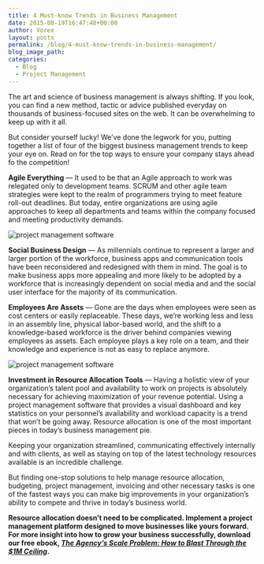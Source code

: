 ```yaml
---
title: 4 Must-know Trends in Business Management
date: 2015-08-19T16:47:48+00:00
author: Vorex
layout: posts
permalink: /blog/4-must-know-trends-in-business-management/
blog_image_path:
categories:
  - Blog
  - Project Management
---
```

The art and science of business management is always shifting. If you look, you can find a new method, tactic or advice published everyday on thousands of business-focused sites on the web. It can be overwhelming to keep up with it all.<!--more-->

But consider yourself lucky! We&#8217;ve done the legwork for you, putting together a list of four of the biggest business management trends to keep your eye on. Read on for the top ways to ensure your company stays ahead fo the competition!

**Agile Everything** &#8212; It used to be that an Agile approach to work was relegated only to development teams. SCRUM and other agile team strategies were kept to the realm of programmers trying to meet feature roll-out deadlines. But today, entire organizations are using agile approaches to keep all departments and teams within the company focused and meeting productivity demands.

![project management software](https://media.giphy.com/media/yEYiScV53Yeo8/giphy.gif)

**Social Business Design** &#8212; As millennials continue to represent a larger and larger portion of the workforce, business apps and communication tools have been reconsidered and redesigned with them in mind. The goal is to make business apps more appealing and more likely to be adopted by a workforce that is increasingly dependent on social media and and the social user interface for the majority of its communication.

**Employees Are Assets** &#8212; Gone are the days when employees were seen as cost centers or easily replaceable. These days, we&#8217;re working less and less in an assembly line, physical labor-based world, and the shift to a knowledge-based workforce is the driver behind companies viewing employees as assets. Each employee plays a key role on a team, and their knowledge and experience is not as easy to replace anymore.

![project management software](https://media.giphy.com/media/8WNLu9j2b48KI/giphy.gif)

**Investment in Resource Allocation Tools** &#8212; Having a holistic view of your organization&#8217;s talent pool and availability to work on projects is absolutely necessary for achieving maximization of your revenue potential. Using a project management software that provides a visual dashboard and key statistics on your personnel&#8217;s availability and workload capacity is a trend that won&#8217;t be going away. Resource allocation is one of the most important pieces in today&#8217;s business management pie.

Keeping your organization streamlined, communicating effectively internally and with clients, as well as staying on top of the latest technology resources available is an incredible challenge.

But finding one-stop solutions to help manage resource allocation, budgeting, project management, invoicing and other necessary tasks is one of the fastest ways you can make big improvements in your organization&#8217;s ability to compete and thrive in today&#8217;s business world.

**Resource allocation doesn&#8217;t need to be complicated. Implement a project management platform designed to move businesses like yours forward. For more insight into how to grow your business successfully, download our free ebook, [_The Agency&#8217;s Scale Problem: How to Blast Through the $1M Ceiling_](http://vorex.hs-sites.com/agency-scale-ebook?__hstc=100746398.b2843db0333d5242d1d7cad84e1e93d1.1428948442272.1440088214534.1440111637810.63&__hssc=100746398.17.1440111637810&__hsfp=3345652249).**
